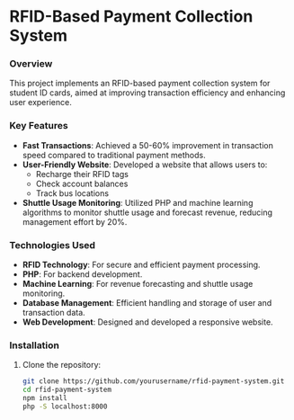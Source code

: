 # RFID-Based Payment Collection System

### Overview
This project implements an RFID-based payment collection system for student ID cards, aimed at improving transaction efficiency and enhancing user experience.

### Key Features
- **Fast Transactions**: Achieved a 50-60% improvement in transaction speed compared to traditional payment methods.
- **User-Friendly Website**: Developed a website that allows users to:
  - Recharge their RFID tags
  - Check account balances
  - Track bus locations
- **Shuttle Usage Monitoring**: Utilized PHP and machine learning algorithms to monitor shuttle usage and forecast revenue, reducing management effort by 20%.

### Technologies Used
- **RFID Technology**: For secure and efficient payment processing.
- **PHP**: For backend development.
- **Machine Learning**: For revenue forecasting and shuttle usage monitoring.
- **Database Management**: Efficient handling and storage of user and transaction data.
- **Web Development**: Designed and developed a responsive website.

### Installation
1. Clone the repository:
   ```bash
   git clone https://github.com/yourusername/rfid-payment-system.git
   cd rfid-payment-system
   npm install
   php -S localhost:8000
   
